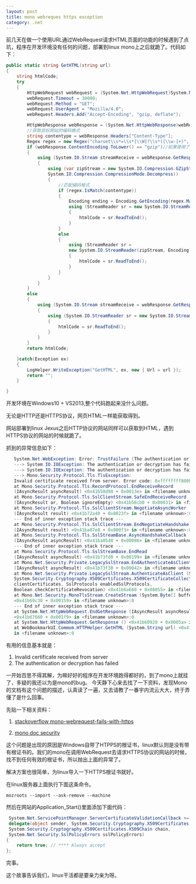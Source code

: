 ```yaml
---
layout: post
title: mono webreques https exception
category: .net
---
```


前几天在做一个使用URL通过WebRequest请求HTML页面的功能的时候遇到了点坑，程序在开发环境没有任何的问题，部署到linux mono上之后就跪了。代码如下：

```csharp
public static string GetHTML(string url)
{
    string htmlCode;
    try
    {
        HttpWebRequest webRequest = (System.Net.HttpWebRequest)System.Net.WebRequest.Create(url);
        webRequest.Timeout = 30000;
        webRequest.Method = "GET";
        webRequest.UserAgent = "Mozilla/4.0";
        webRequest.Headers.Add("Accept-Encoding", "gzip, deflate");

        HttpWebResponse webResponse = (System.Net.HttpWebResponse)webRequest.GetResponse();
        //获取目标网站的编码格式
        string contentype = webResponse.Headers["Content-Type"];
        Regex regex = new Regex("charset\\s*=\\s*[\\W]?\\s*([\\w-]+)", RegexOptions.IgnoreCase);
        if (webResponse.ContentEncoding.ToLower() == "gzip")//如果使用了GZip则先解压
        {
            using (System.IO.Stream streamReceive = webResponse.GetResponseStream())
            {
                using (var zipStream = new System.IO.Compression.GZipStream(streamReceive, 
                System.IO.Compression.CompressionMode.Decompress))
                {
                    //匹配编码格式
                    if (regex.IsMatch(contentype))
                    {
                        Encoding ending = Encoding.GetEncoding(regex.Match(contentype).Groups[1].Value.Trim());
                        using (StreamReader sr = new System.IO.StreamReader(zipStream, ending))
                        {
                            htmlCode = sr.ReadToEnd();
                        }
                    }
                    else
                    {
                        using (StreamReader sr = 
                        new System.IO.StreamReader(zipStream, Encoding.UTF8))
                        {
                            htmlCode = sr.ReadToEnd();
                        }
                    }
                }
            }
        }
        else
        {
            using (System.IO.Stream streamReceive = webResponse.GetResponseStream())
            {
                using (System.IO.StreamReader sr = new System.IO.StreamReader(streamReceive, Encoding.Default))
                {
                    htmlCode = sr.ReadToEnd();
                }
            }
        }
        return htmlCode;

    }catch(Exception ex)
    {
        LogHelper.WriteException("GetHTML", ex, new { Url = url });
        return "";
    }

}
```

开发环境在Windows10 + VS2013,整个代码跑起来没什么问题。

无论是HTTP还是HTTPS协议，网页HTML一样能获取得到。

网站部署到linux Jexus之后HTTP协议的网站同样可以获取到HTML，遇到HTTPS协议的网站的时候就跪了。

抓到的异常信息如下：

```csharp
   System.Net.WebException: Error: TrustFailure (The authentication or decryption has failed.) 
   ---> System.IO.IOException: The authentication or decryption has failed.
   ---> System.IO.IOException: The authentication or decryption has failed. 
   ---> Mono.Security.Protocol.Tls.TlsException:
   Invalid certificate received from server. Error code: 0xffffffff800b0109
   at Mono.Security.Protocol.Tls.RecordProtocol.EndReceiveRecord 
   (IAsyncResult asyncResult) <0x41b58d80 + 0x0013e> in <filename unknown>:0 
   at Mono.Security.Protocol.Tls.SslClientStream.SafeEndReceiveRecord
   (IAsyncResult ar, Boolean ignoreEmpty) <0x41b58cb0 + 0x00031> in <filename unknown>:0 
   at Mono.Security.Protocol.Tls.SslClientStream.NegotiateAsyncWorker
   (IAsyncResult result) <0x41b72a40 + 0x0023f> in <filename unknown>:0 
   --- End of inner exception stack trace ---
   at Mono.Security.Protocol.Tls.SslClientStream.EndNegotiateHandshake 
   (IAsyncResult result) <0x41ba07e0 + 0x000f3> in <filename unknown>:0 
   at Mono.Security.Protocol.Tls.SslStreamBase.AsyncHandshakeCallback 
   (IAsyncResult asyncResult) <0x41ba0540 + 0x00086> in <filename unknown>:0 
   --- End of inner exception stack trace ---
   at Mono.Security.Protocol.Tls.SslStreamBase.EndRead 
   (IAsyncResult asyncResult) <0x41b73fd0 + 0x00199> in <filename unknown>:0 
   at Mono.Net.Security.Private.LegacySslStream.EndAuthenticateAsClient 
   (IAsyncResult asyncResult) <0x41b73f30 + 0x00042> in <filename unknown>:0 
   at Mono.Net.Security.Private.LegacySslStream.AuthenticateAsClient (System.String targetHost, 
   System.Security.Cryptography.X509Certificates.X509CertificateCollection
   clientCertificates, SslProtocols enabledSslProtocols,
   Boolean checkCertificateRevocation) <0x41b6a660 + 0x00055> in <filename unknown>:0 
   at Mono.Net.Security.MonoTlsStream.CreateStream (System.Byte[] buffer) 
   <0x41b69c30 + 0x00159> in <filename unknown>:0 
   --- End of inner exception stack trace ---
   at System.Net.HttpWebRequest.EndGetResponse (IAsyncResult asyncResult) 
   <0x41b67660 + 0x001f9> in <filename unknown>:0 
   at System.Net.HttpWebRequest.GetResponse () <0x41b60920 + 0x0005a> in <filename unknown>:0 
   at WebBookmarkUI.Commom.HTTPHelper.GetHTML (System.String url) <0x41b59b70 + 0x00235> 
   in <filename unknown>:0 

```

有用的信息基本就是：

1. Invalid certificate received from server
2. The authentication or decryption has failed

一开始百思不得其解，为嘛好好的程序在开发环境跑得都好的，到了mono上就挂了，多疑的我还以为是mono的bug。
今天静下心来去找了一下资料，发现Mono的文档有这个问题的描述，认真读了一遍，又去请教了一番宇内流云大大，终于弄懂了是什么回事。

先贴一下相关资料：

1. [stackoverflow mono-webrequest-fails-with-https](http://stackoverflow.com/questions/4926676/mono-webrequest-fails-with-https)

2. [mono doc security](http://www.mono-project.com/docs/faq/security/)


这个问题是出现的原因是Windows自带了HTPPS的根证书，linux默认则是没有带有根证书的。我们的mono在调用WebRequest去请求HTTPS协议的网站的时候，找不到任何有效的根证书，所以抛出上面的异常了。

解决方案也很简单，为linux导入一下HTTPS根证书就好。

在linux服务器上面执行下面这条命令。
```
mozroots --import --ask-remove --machine

```


然后在网站的Application_Start()里面添加下面代码：

```csharp
 System.Net.ServicePointManager.ServerCertificateValidationCallback +=
 delegate(object sender, System.Security.Cryptography.X509Certificates.X509Certificate certificate,
 System.Security.Cryptography.X509Certificates.X509Chain chain,
 System.Net.Security.SslPolicyErrors sslPolicyErrors)
{
    return true; // **** Always accept
};

```

完事。

这个故事告诉我们，linux干活都是要亲力亲为呀。



